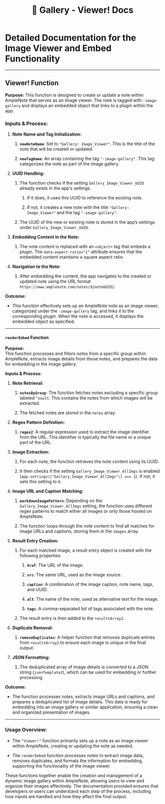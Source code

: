 ﻿---
title: "\U0001F4F8 Gallery - Viewer! Docs"
uuid: dea6ac70-5be8-11ef-9902-22074e34eefe
version: 12
created: '2024-08-16T21:31:59+05:30'
tags:
  - '-2-literature'
  - '-t/amplenote/mine'
  - '-9-permanent'
---

# **Detailed Documentation for the Image Viewer and Embed Functionality**

---

## **Viewer! Function**

**Purpose:** This function is designed to create or update a note within AmpleNote that serves as an image viewer. The note is tagged with `-image-gallery` and displays an embedded object that links to a plugin within the app.

### **Inputs & Process:**

1. **Note Name and Tag Initialization:**

    1. **`newNoteName`**: Set to `"Gallery: Image_Viewer"`. This is the title of the note that will be created or updated.

    1. **`newTagName`**: An array containing the tag `"-image-gallery"`. This tag categorizes the note as part of the image gallery.

1. **UUID Handling:**

    1. The function checks if the setting `Gallery_Image_Viewer_UUID` already exists in the app's settings.

        1. If it does, it uses this UUID to reference the existing note.

        1. If not, it creates a new note with the title `"Gallery: Image_Viewer"` and the tag `"-image-gallery"`.

    1. The UUID of the new or existing note is stored in the app’s settings under `Gallery_Image_Viewer_UUID`.

1. **Embedding Content in the Note:**

    1. The note content is replaced with an `<object>` tag that embeds a plugin. The `data-aspect-ratio="1"` attribute ensures that the embedded content maintains a square aspect ratio.

1. **Navigation to the Note:**

    1. After embedding the content, the app navigates to the created or updated note using the URL format `https://www.amplenote.com/notes/${noteUUID}`.

**Outcome:**

- This function effectively sets up an AmpleNote note as an image viewer, categorized under the `-image-gallery` tag, and links it to the corresponding plugin. When the note is accessed, it displays the embedded object as specified.

---

#### **`renderEmbed` Function**

**Purpose:**\
This function processes and filters notes from a specific group within AmpleNote, extracts image details from those notes, and prepares the data for embedding in the image gallery.

**Inputs & Process:**

1. **Note Retrieval:**

    1. **`notesByGroup`**: The function fetches notes excluding a specific group labeled `^vault`. This contains the notes from which images will be extracted.

    1. The fetched notes are stored in the `notes` array.

1. **Regex Pattern Definition:**

    1. **`regex2`**: A regular expression used to extract the image identifier from the URL. This identifier is typically the file name or a unique part of the URL.

1. **Image Extraction:**

    1. For each note, the function retrieves the note content using its UUID.

    1. It then checks if the setting `Gallery_Image_Viewer_AllImgs` is enabled (`app.settings\["Gallery_Image_Viewer_AllImgs"\] === 1`). If not, it sets this setting to `0`.

1. **Image URL and Caption Matching:**

    1. **`markdownImagePattern`**: Depending on the `Gallery_Image_Viewer_AllImgs` setting, the function uses different regex patterns to match either all images or only those hosted on AmpleNote.

    1. The function loops through the note content to find all matches for image URLs and captions, storing them in the `images` array.

1. **Result Entry Creation:**

    1. For each matched image, a result entry object is created with the following properties:

        1. **`href`**: The URL of the image.

        1. **`src`**: The same URL, used as the image source.

        1. **`caption`**: A combination of the image caption, note name, tags, and UUID.

        1. **`alt`**: The name of the note, used as alternative text for the image.

        1. **`tags`**: A comma-separated list of tags associated with the note.

    1. The result entry is then added to the `resultsArray2`.

1. **Duplicate Removal:**

    1. **`removeDuplicates`**: A helper function that removes duplicate entries from `resultsArray2` to ensure each image is unique in the final output.

1. **JSON Formatting:**

    1. The deduplicated array of image details is converted to a JSON string (`jsonTemplate2`), which can be used for embedding or further processing.

**Outcome:**

- The function processes notes, extracts image URLs and captions, and prepares a deduplicated list of image details. This data is ready for embedding into an image gallery or similar application, ensuring a clean and organized presentation of images.

---

### **Usage Overview:**

- The `"Viewer!"` function primarily sets up a note as an image viewer within AmpleNote, creating or updating the note as needed.

- The `renderEmbed` function processes notes to extract image data, removes duplicates, and formats the information for embedding, supporting the functionality of the image viewer.

These functions together enable the creation and management of a dynamic image gallery within AmpleNote, allowing users to view and organize their images effectively. The documentation provided ensures that developers or users can understand each step of the process, including how inputs are handled and how they affect the final output.